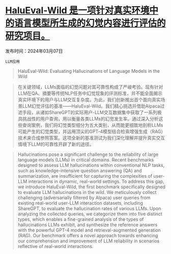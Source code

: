 # [HaluEval-Wild 是一项针对真实环境中的语言模型所生成的幻觉内容进行评估的研究项目。](https://arxiv.org/abs/2403.04307)

发布时间：2024年03月07日

`LLM应用`

> HaluEval-Wild: Evaluating Hallucinations of Language Models in the Wild

> 在关键领域，LLMs面临的幻觉问题对其可靠性构成了严峻考验。现有针对LLM在QA、摘要等传统NLP任务中幻觉现象的评测标准，并不能全面揭示真实环境下的用户与LLM交互复杂度。为此，我们创新推出首个面向真实场景LLM幻觉评估的基准——HaluEval-Wild。我们精心挑选并借助Alpaca过滤手段，从诸如ShareGPT的实际用户-LLM交互数据集中获取了一系列极具挑战性的用户查询，用以衡量各类LLMs的幻觉发生率。通过深入分析这些查询案例，我们将幻觉类型细分为五大类别，从而能更细致地剖析LLMs可能产生的幻觉类型，并运用顶尖的GPT-4模型结合检索增强生成（RAG）技术来合成参照答案。这项全新的基准测试为我们深化理解并提升真实交互情境下LLM的可靠性开辟了新的途径。

> Hallucinations pose a significant challenge to the reliability of large language models (LLMs) in critical domains. Recent benchmarks designed to assess LLM hallucinations within conventional NLP tasks, such as knowledge-intensive question answering (QA) and summarization, are insufficient for capturing the complexities of user-LLM interactions in dynamic, real-world settings. To address this gap, we introduce HaluEval-Wild, the first benchmark specifically designed to evaluate LLM hallucinations in the wild. We meticulously collect challenging (adversarially filtered by Alpaca) user queries from existing real-world user-LLM interaction datasets, including ShareGPT, to evaluate the hallucination rates of various LLMs. Upon analyzing the collected queries, we categorize them into five distinct types, which enables a fine-grained analysis of the types of hallucinations LLMs exhibit, and synthesize the reference answers with the powerful GPT-4 model and retrieval-augmented generation (RAG). Our benchmark offers a novel approach towards enhancing our comprehension and improvement of LLM reliability in scenarios reflective of real-world interactions.